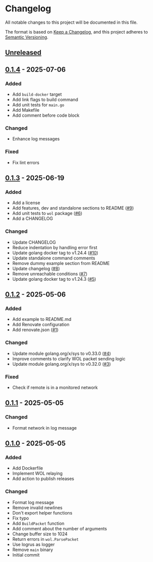 # Changelog

All notable changes to this project will be documented in this file.

The format is based on [Keep a Changelog](https://keepachangelog.com/en/1.1.0/),
and this project adheres to [Semantic Versioning](https://semver.org/spec/v2.0.0.html).

## [Unreleased]

## [0.1.4] - 2025-07-06

### Added

- Add `build-docker` target
- Add link flags to build command
- Add unit tests for `main.go`
- Add Makefile
- Add comment before code block

### Changed

- Enhance log messages

### Fixed

- Fix lint errors

## [0.1.3] - 2025-06-19

### Added

- Add a license
- Add features, dev and standalone sections to README ([#9](https://github.com/danroc/wol-repeater/pull/9))
- Add unit tests to `wol` package ([#6](https://github.com/danroc/wol-repeater/pull/6))
- Add a CHANGELOG

### Changed

- Update CHANGELOG
- Reduce indentation by handling error first
- Update golang docker tag to v1.24.4 ([#10](https://github.com/danroc/wol-repeater/pull/10))
- Update standalone command comments
- Remove dummy example section from README
- Update changelog ([#8](https://github.com/danroc/wol-repeater/pull/8))
- Remove unreachable conditions ([#7](https://github.com/danroc/wol-repeater/pull/7))
- Update golang docker tag to v1.24.3 ([#5](https://github.com/danroc/wol-repeater/pull/5))

## [0.1.2] - 2025-05-06

### Added

- Add example to README.md
- Add Renovate configuration
- Add renovate.json ([#1](https://github.com/danroc/wol-relay/pull/1))

### Changed

- Update module golang.org/x/sys to v0.33.0 ([#4](https://github.com/danroc/wol-relay/pull/4))
- Improve comments to clarify WOL packet sending logic
- Update module golang.org/x/sys to v0.32.0 ([#3](https://github.com/danroc/wol-relay/pull/3))

### Fixed

- Check if remote is in a monitored network

## [0.1.1] - 2025-05-05

### Changed

- Format network in log message

## [0.1.0] - 2025-05-05

### Added

- Add Dockerfile
- Implement WOL relaying
- Add action to publish releases

### Changed

- Format log message
- Remove invalid newlines
- Don't export helper functions
- Fix typo
- Add `BuildPacket` function
- Add comment about the number of arguments
- Change buffer size to 1024
- Return errors in `wol.ParsePacket`
- Use logrus as logger
- Remove `main` binary
- Initial commit

[Unreleased]: https://github.com/danroc/wol-repeater/compare/v0.1.4...HEAD
[0.1.4]: https://github.com/danroc/wol-repeater/compare/v0.1.3...v0.1.4
[0.1.3]: https://github.com/danroc/wol-repeater/compare/v0.1.2...v0.1.3
[0.1.2]: https://github.com/danroc/wol-repeater/compare/v0.1.1...v0.1.2
[0.1.1]: https://github.com/danroc/wol-repeater/compare/v0.1.0...v0.1.1
[0.1.0]: https://github.com/danroc/wol-repeater/releases/tag/v0.1.0
